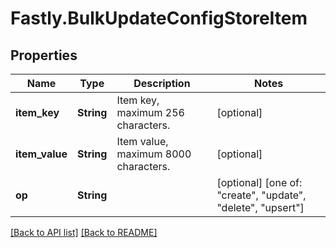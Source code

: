 # Fastly.BulkUpdateConfigStoreItem

## Properties

Name | Type | Description | Notes
------------ | ------------- | ------------- | -------------
**item_key** | **String** | Item key, maximum 256 characters. | [optional] 
**item_value** | **String** | Item value, maximum 8000 characters. | [optional] 
**op** | **String** |  | [optional]  [one of: "create", "update", "delete", "upsert"]


[[Back to API list]](../../README.md#endpoints) [[Back to README]](../../README.md)
